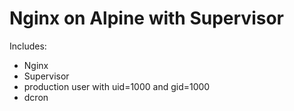 Nginx on Alpine with Supervisor
===============================

Includes:
- Nginx
- Supervisor
- production user with uid=1000 and gid=1000
- dcron
